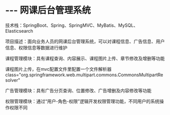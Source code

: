 # --- 网课后台管理系统

技术栈：SpringBoot、Spring、SpringMVC、MyBatis、MySQL、Elasticsearch

项目描述：面向业务人员的网课后台管理系统，可以对课程信息、广告信息、用户信息、权限信息等数据进行维护

课程管理模块：具有课程查询、内容展示、课程图片上传、章节修改及增删等功能

课程图片上传，在mvc配置文件里配置一个文件解析器class="org.springframework.web.multipart.commons.CommonsMultipartResolver"

广告管理模块：具有广告分页查询、位置修改、广告增删及内容修改等功能

权限管理模块：通过“用户-角色-权限”逻辑开发权限管理功能，不同用户的系统操作权限不同
